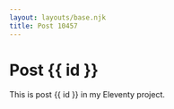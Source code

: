 ```yaml
---
layout: layouts/base.njk
title: Post 10457
---
```


# Post {{ id }}

This is post {{ id }} in my Eleventy project.
